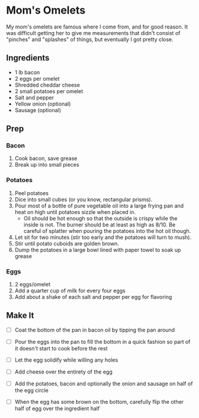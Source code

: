 # Mom's Omelets

My mom's omelets are famous where I come from, and for good reason.  It was difficult getting her to give me measurements that didn't consist of "pinches" and "splashes" of things, but eventually I got pretty close.

## Ingredients

- 1 lb bacon
- 2 eggs per omelet
- Shredded cheddar cheese
- 2 small potatoes per omelet
- Salt and pepper
- Yellow onion (optional)
- Sausage (optional)

## Prep

### Bacon
1. Cook bacon, save grease
1. Break up into small pieces

### Potatoes
1. Peel potatoes
1. Dice into small cubes (or you know, rectangular prisms).
1. Pour most of a bottle of pure vegetable oil into a large frying pan and heat on high until potatoes sizzle when placed in.
	- Oil should be hot enough so that the outside is crispy while the inside is not.  The burner should be at least as high as 8/10.  Be careful of splatter when pouring the potatoes into the hot oil though.
1. Let sit for two minutes (stir too early and the potatoes will turn to mush).
1. Stir until potato cuboids are golden brown.
1. Dump the potatoes in a large bowl lined with paper towel to soak up grease 

### Eggs
1. 2 eggs/omelet
1. Add a quarter cup of milk for every four eggs
1. Add about a shake of each salt and pepper per egg for flavoring


## Make It

- [ ] Coat the bottom of the pan in bacon oil by tipping the pan around
- [ ] Pour the eggs into the pan to fill the bottom in a quick fashion so part of it doesn't start to cook before the rest
- [ ] Let the egg solidify while willing any holes
- [ ] Add cheese over the entirety of the egg
- [ ] Add the potatoes, bacon and optionally the onion and sausage on half of the egg circle
- [ ] When the egg has some brown on the bottom, carefully flip the other half of egg over the ingredient half


